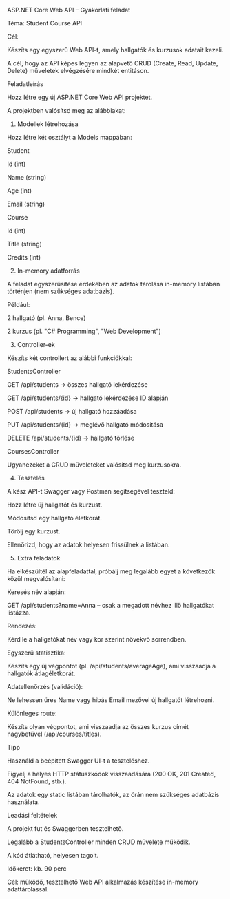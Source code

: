ASP.NET Core Web API – Gyakorlati feladat 

Téma: Student Course API 

Cél: 

Készíts egy egyszerű Web API-t, amely hallgatók és kurzusok adatait kezeli. 

A cél, hogy az API képes legyen az alapvető CRUD (Create, Read, Update, Delete) műveletek elvégzésére mindkét entitáson. 


Feladatleírás 

Hozz létre egy új ASP.NET Core Web API projektet. 

A projektben valósítsd meg az alábbiakat: 

1. Modellek létrehozása 

Hozz létre két osztályt a Models mappában: 

Student 

Id (int) 

Name (string) 

Age (int) 

Email (string) 

Course 

Id (int) 

Title (string) 

Credits (int) 

 

 

2. In-memory adatforrás 

A feladat egyszerűsítése érdekében az adatok tárolása in-memory listában történjen (nem szükséges adatbázis). 

Például: 

2 hallgató (pl. Anna, Bence) 

2 kurzus (pl. "C# Programming", "Web Development") 

 

 

3. Controller-ek 

Készíts két controllert az alábbi funkciókkal: 

StudentsController 

GET /api/students → összes hallgató lekérdezése 

GET /api/students/{id} → hallgató lekérdezése ID alapján 

POST /api/students → új hallgató hozzáadása 

PUT /api/students/{id} → meglévő hallgató módosítása 

DELETE /api/students/{id} → hallgató törlése 

CoursesController 

Ugyanezeket a CRUD műveleteket valósítsd meg kurzusokra. 

 

 

4. Tesztelés 

A kész API-t Swagger vagy Postman segítségével teszteld: 

Hozz létre új hallgatót és kurzust. 

Módosítsd egy hallgató életkorát. 

Törölj egy kurzust. 

Ellenőrizd, hogy az adatok helyesen frissülnek a listában. 

 

 

5. Extra feladatok 

Ha elkészültél az alapfeladattal, próbálj meg legalább egyet a következők közül megvalósítani: 

Keresés név alapján: 

GET /api/students?name=Anna – csak a megadott névhez illő hallgatókat listázza. 

Rendezés: 

Kérd le a hallgatókat név vagy kor szerint növekvő sorrendben. 

Egyszerű statisztika: 

Készíts egy új végpontot (pl. /api/students/averageAge), ami visszaadja a hallgatók átlagéletkorát. 

Adatellenőrzés (validáció): 

Ne lehessen üres Name vagy hibás Email mezővel új hallgatót létrehozni. 

Különleges route: 

Készíts olyan végpontot, ami visszaadja az összes kurzus címét nagybetűvel (/api/courses/titles). 

 

 

 Tipp 

Használd a beépített Swagger UI-t a teszteléshez. 

Figyelj a helyes HTTP státuszkódok visszaadására (200 OK, 201 Created, 404 NotFound, stb.). 

Az adatok egy static listában tárolhatók, az órán nem szükséges adatbázis használata. 

 

 
 Leadási feltételek 

A projekt fut és Swaggerben tesztelhető. 

Legalább a StudentsController minden CRUD művelete működik. 

A kód átlátható, helyesen tagolt. 

 

 

Időkeret: kb. 90 perc 

Cél: működő, tesztelhető Web API alkalmazás készítése in-memory adattárolással. 
